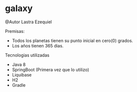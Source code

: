 # galaxy 

@Autor Lastra Ezequiel

Premisas:
- Todos los planetas tienen su punto inicial en cero(0) grados.
- Los años tienen 365 dias.

Tecnologias utilizadas
- Java 8
- SpringBoot (Primera vez que lo utilizo)
- Liquibase
- H2
- Gradle
